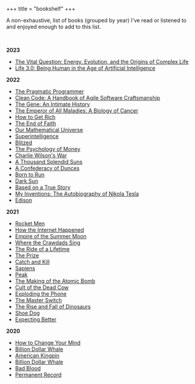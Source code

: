 +++
title = "bookshelf"
+++

A non-exhaustive, list of books (grouped by year) I've read or listened to and enjoyed enough to add to this list.

<br/>

**2023**
* [The Vital Question: Energy, Evolution, and the Origins of Complex Life](https://amzn.to/3QRjWUQ)
* [Life 3.0: Being Human in the Age of Artificial Intelligence](https://amzn.to/3iL3AQY)

**2022**
* [The Pragmatic Programmer](https://amzn.to/3XHl0wC)
* [Clean Code: A Handbook of Agile Software Craftsmanship](https://amzn.to/3wdYP5v)
* [The Gene: An Intimate History](https://amzn.to/3kpHGDk)
* [The Emperor of All Maladies: A Biology of Cancer](https://amzn.to/3iJrHQf)
* [How to Get Rich](https://amzn.to/3ZWNwMW)
* [The End of Faith](https://amzn.to/3Hb9kfh)
* [Our Mathematical Universe](https://amzn.to/3CJE9H4)
* [Superintelligence](https://amzn.to/3Ks5ob3)
* [Blitzed](https://amzn.to/3e58mX1)
* [The Psychology of Money](https://amzn.to/3XoUYyG)
* [Charlie Wilson's War](https://amzn.to/3CD6ezV)
* [A Thousand Splendid Suns](https://amzn.to/3AvLI1s)
* [A Confederacy of Dunces](https://amzn.to/3AUHuSd)
* [Born to Run](https://amzn.to/3cAof7b)
* [Dark Sun](https://amzn.to/3kpnPUS)
* [Based on a True Story](https://amzn.to/3J95iGu)
* [My Inventions: The Autobiography of Nikola Tesla](https://amzn.to/3XHAqBb)
* [Edison](https://amzn.to/3CWuZaz)

**2021**
* [Rocket Men](https://amzn.to/3ATwZPi)
* [How the Internet Happened](https://amzn.to/3coPyS9)
* [Empire of the Summer Moon](https://amzn.to/3AvTIzr)
* [Where the Crawdads Sing](https://amzn.to/3RnYIx3)
* [The Ride of a Lifetime](https://amzn.to/3To4tfU)
* [The Prize](https://amzn.to/3CWt84w)
* [Catch and Kill](https://amzn.to/3HgNpEl)
* [Sapiens](https://amzn.to/3Rhajh3)
* [Peak](https://amzn.to/3iThjp1)
* [The Making of the Atomic Bomb](https://amzn.to/3Q3osNY)
* [Cult of the Dead Cow](https://amzn.to/3TpDCjz)
* [Exploding the Phone](https://amzn.to/3wG38Y9)
* [The Master Switch](https://amzn.to/3To4IYm)
* [The Rise and Fall of Dinosaurs](https://amzn.to/3wDHK5R)
* [Shoe Dog](https://amzn.to/3QPLx8M)
* [Expecting Better](https://amzn.to/3CEaLC4)

**2020**
* [How to Change Your Mind](https://amzn.to/3pSMEYN)
* [Billion Dollar Whale](https://amzn.to/3wzsMh9)
* [American Kingpin](https://amzn.to/3AzOcvw)
* [Billion Dollar Whale](https://amzn.to/3Wnr3FJ)
* [Bad Blood](https://amzn.to/3wdSozk)
* [Permanent Record](https://amzn.to/3ZLjMT4)

